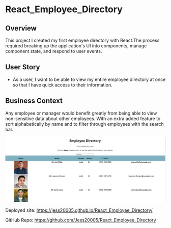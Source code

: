 # React_Employee_Directory

## Overview

This project I created my first employee directory with React.The process required breaking up the application's UI into components, manage component state, and respond to user events.

## User Story

* As a user, I want to be able to view my entire employee directory at once so that I have quick access to their information.

## Business Context

Any employee or manager would benefit greatly from being able to view non-sensitive data about other employees. With an extra added feature to sort alphabetically by name and to filter through employees with the search bar.

![Screenshot of directory](public\assets\EmployeeDirectoryScreenshot.png)



Deployed site: https://jess20005.github.io/React_Employee_Directory/

GitHub Repo: https://github.com/Jess20005/React_Employee_Directory